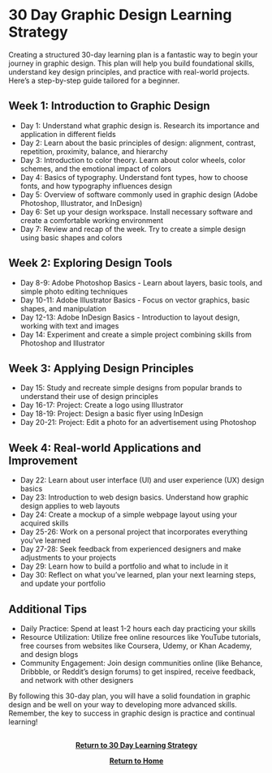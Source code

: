 # 30 Day Graphic Design Learning Strategy

Creating a structured 30-day learning plan is a fantastic way to begin your journey in graphic design. This plan will help you build foundational skills, understand key design principles, and practice with real-world projects. Here’s a step-by-step guide tailored for a beginner.

<h2>Week 1: Introduction to Graphic Design</h2>

- Day 1: Understand what graphic design is. Research its importance and application in different fields
- Day 2: Learn about the basic principles of design: alignment, contrast, repetition, proximity, balance, and hierarchy
- Day 3: Introduction to color theory. Learn about color wheels, color schemes, and the emotional impact of colors
- Day 4: Basics of typography. Understand font types, how to choose fonts, and how typography influences design
- Day 5: Overview of software commonly used in graphic design (Adobe Photoshop, Illustrator, and InDesign)
- Day 6: Set up your design workspace. Install necessary software and create a comfortable working environment
- Day 7: Review and recap of the week. Try to create a simple design using basic shapes and colors

<h2>Week 2: Exploring Design Tools</h2>

- Day 8-9: Adobe Photoshop Basics - Learn about layers, basic tools, and simple photo editing techniques
- Day 10-11: Adobe Illustrator Basics - Focus on vector graphics, basic shapes, and manipulation
- Day 12-13: Adobe InDesign Basics - Introduction to layout design, working with text and images
- Day 14: Experiment and create a simple project combining skills from Photoshop and Illustrator

<h2>Week 3: Applying Design Principles</h2>

- Day 15: Study and recreate simple designs from popular brands to understand their use of design principles
- Day 16-17: Project: Create a logo using Illustrator
- Day 18-19: Project: Design a basic flyer using InDesign
- Day 20-21: Project: Edit a photo for an advertisement using Photoshop

<h2>Week 4: Real-world Applications and Improvement</h2>

- Day 22: Learn about user interface (UI) and user experience (UX) design basics
- Day 23: Introduction to web design basics. Understand how graphic design applies to web layouts
- Day 24: Create a mockup of a simple webpage layout using your acquired skills
- Day 25-26: Work on a personal project that incorporates everything you’ve learned
- Day 27-28: Seek feedback from experienced designers and make adjustments to your projects
- Day 29: Learn how to build a portfolio and what to include in it
- Day 30: Reflect on what you’ve learned, plan your next learning steps, and update your portfolio

<h2>Additional Tips</h2>

- Daily Practice: Spend at least 1-2 hours each day practicing your skills
- Resource Utilization: Utilize free online resources like YouTube tutorials, free courses from websites like Coursera, Udemy, or Khan Academy, and design blogs
- Community Engagement: Join design communities online (like Behance, Dribbble, or Reddit’s design forums) to get inspired, receive feedback, and network with other designers

By following this 30-day plan, you will have a solid foundation in graphic design and be well on your way to developing more advanced skills. Remember, the key to success in graphic design is practice and continual learning!

<h2></h2>
<p align="center">
  <a href="https://github.com/rlangc/30-Day-Learning.git"><b>Return to 30 Day Learning Strategy</b></a>
<p align="center">
  <a href="https://github.com/rlangc"><b>Return to Home</b></a>
